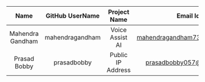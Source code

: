 |Name                    |GitHub UserName      |Project Name                 |Email Id                               |
|:----------------------:|:-------------------:|:---------------------------:|:-------------------------------------:|
|Mahendra Gandham              |mahendragandham                          |Voice Assist AI                    |mahendragandham730@gmail.com|
|Prasad Bobby                 |prasadbobby                        |Public IP Address                 |prasadbobby057@gmail.com|